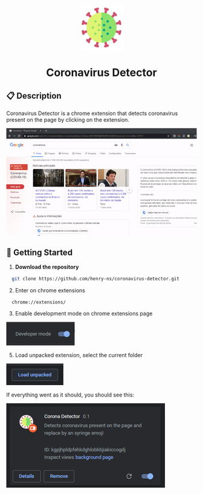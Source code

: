 <p align="center">
  <img alt="Icon" src="assets/icon@128.png" width="120"/>
</p>
<h1 align="center">
  Coronavirus Detector
</h1>

## :clipboard: Description
Coronavirus Detector is a chrome extension that detects coronavirus present on the page by clicking on the extension.

![Example](assets/tutorial/example.gif)

## :rocket: Getting Started

1.	**Download the repository**
  ```sh
    git clone https://github.com/henry-ns/coronavirus-detector.git
  ```

2. Enter on chrome extensions
  ```
    chrome://extensions/
  ```

3. Enable development mode on chrome extensions page
   
  ![Developer mode](assets/tutorial/developer-mode-button.png)

5. Load unpacked extension, select the current folder
   
  ![Developer mode](assets/tutorial/load-extention.png)

If everything went as it should, you should see this:

![Developer mode](assets/tutorial/installed.png)